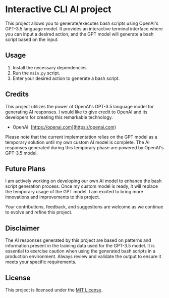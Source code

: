 # Interactive CLI AI project

This project allows you to generate/executes bash scripts using OpenAI's GPT-3.5 language model. It provides an interactive terminal interface where you can input a desired action, and the GPT model will generate a bash script based on the input.

## Usage

1. Install the necessary dependencies.
2. Run the `main.py` script.
3. Enter your desired action to generate a bash script.

## Credits

This project utilizes the power of OpenAI's GPT-3.5 language model for generating AI responses. I would like to give credit to OpenAI and its developers for creating this remarkable technology.

- OpenAI: [https://openai.com](https://openai.com)

Please note that the current implementation relies on the GPT model as a temporary solution until my own custom AI model is complete. The AI responses generated during this temporary phase are powered by OpenAI's GPT-3.5 model.

## Future Plans

I am actively working on developing our own AI model to enhance the bash script generation process. Once my custom model is ready, it will replace the temporary usage of the GPT model. I am excited to bring more innovations and improvements to this project.

Your contributions, feedback, and suggestions are welcome as we continue to evolve and refine this project.

## Disclaimer

The AI responses generated by this project are based on patterns and information present in the training data used for the GPT-3.5 model. It is essential to exercise caution when using the generated bash scripts in a production environment. 
Always review and validate the output to ensure it meets your specific requirements.

## License

This project is licensed under the [MIT License](LICENSE).
